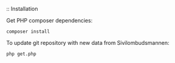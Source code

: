 
:: Installation

Get PHP composer dependencies:

    composer install

To update git repository with new data from Sivilombudsmannen:

    php get.php
